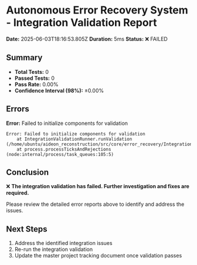 # Autonomous Error Recovery System - Integration Validation Report

**Date:** 2025-06-03T18:16:53.805Z
**Duration:** 5ms
**Status:** ❌ FAILED

## Summary

- **Total Tests:** 0
- **Passed Tests:** 0
- **Pass Rate:** 0.00%
- **Confidence Interval (98%):** ±0.00%

## Errors

**Error:** Failed to initialize components for validation

```
Error: Failed to initialize components for validation
    at IntegrationValidationRunner.runValidation (/home/ubuntu/aideon_reconstruction/src/core/error_recovery/IntegrationValidationRunner.js:171:17)
    at process.processTicksAndRejections (node:internal/process/task_queues:105:5)
```

## Conclusion

❌ **The integration validation has failed. Further investigation and fixes are required.**

Please review the detailed error reports above to identify and address the issues.

## Next Steps

1. Address the identified integration issues
2. Re-run the integration validation
3. Update the master project tracking document once validation passes
